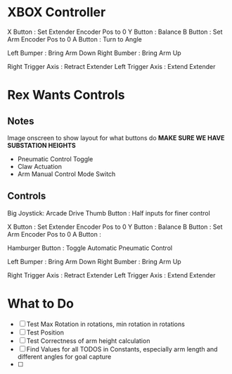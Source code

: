 # XBOX Controller
X Button : Set Extender Encoder Pos to 0
Y Button : Balance
B Button : Set Arm Encoder Pos to 0
A Button : Turn to Angle

Left Bumper : Bring Arm Down
Right Bumber : Bring Arm Up

Right Trigger Axis : Retract Extender
Left Trigger Axis : Extend Extender


# Rex Wants Controls
## Notes
Image onscreen to show layout for what buttons do
**MAKE SURE WE HAVE SUBSTATION HEIGHTS**

- Pneumatic Control Toggle
- Claw Actuation
- Arm Manual Control Mode Switch


## Controls

Big Joystick: Arcade Drive
Thumb Button : Half inputs for finer control

X Button : Set Extender Encoder Pos to 0
Y Button : Balance
B Button : Set Arm Encoder Pos to 0
A Button : 

Hamburger Button : Toggle Automatic Pneumatic Control 

Left Bumper : Bring Arm Down
Right Bumber : Bring Arm Up

Right Trigger Axis : Retract Extender
Left Trigger Axis : Extend Extender

# What to Do
- [ ] Test Max Rotation in rotations, min rotation in rotations
- [ ] Test Position
- [ ] Test Correctness of arm height calculation
- [ ] Find Values for all TODOS in Constants, especially arm length and different angles for goal capture 
- [ ] 